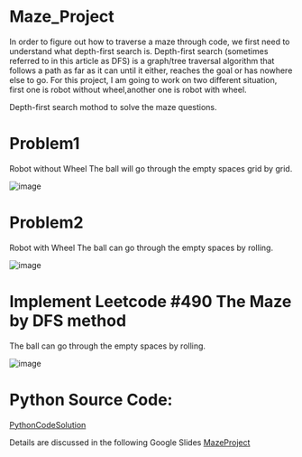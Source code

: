 # Maze_Project

In order to figure out how to traverse a maze through code, we first need to understand what depth-first search is. Depth-first search (sometimes referred to in this article as DFS) is a graph/tree traversal algorithm that follows a path as far as it can until it either, reaches the goal or has nowhere else to go. For this project, I am going to work on two different situation, first one is robot without wheel,another one is robot with wheel.

Depth-first search mothod to solve the maze questions.

# Problem1
Robot without Wheel
The ball will go through the empty spaces grid by grid.

![image](https://user-images.githubusercontent.com/55336314/180590442-557a659e-7b10-4575-b531-1f804bd7e1b7.png)

# Problem2
Robot with Wheel
The ball can go through the empty spaces by rolling.

![image](https://user-images.githubusercontent.com/55336314/180591939-6962aa5c-c45e-43fa-aef3-b594389461b5.png)

# Implement Leetcode #490 The Maze by DFS method
The ball can go through the empty spaces by rolling.

![image](https://user-images.githubusercontent.com/55336314/180622953-e09b1321-3b2a-46c8-84c9-e9053ac32fef.png)

# Python Source Code:
[PythonCodeSolution](https://github.com/MaggieWang1010/Algorithm/blob/998418cb012db5df33a997f5eb234eb4307c6ce3/DFS/Maze/MazePythonCode%23490)

Details are discussed in the following Google Slides
[MazeProject](https://docs.google.com/presentation/d/15oVsPqzbSf-DRaUFPEw_ZLtDzmYuwJ3q_BwmclVA3Ic/edit?usp=sharing)
